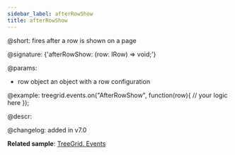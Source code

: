 ```yaml
---
sidebar_label: afterRowShow
title: afterRowShow
---          
```


@short: fires after a row is shown on a page

@signature: {'afterRowShow: (row: IRow) => void;'}

@params: 
- row   object  an object with a row configuration

@example:
treegrid.events.on("AfterRowShow", function(row){
    // your logic here
});



@descr:

@changelog: added in v7.0

**Related sample**: [TreeGrid. Events](https://snippet.dhtmlx.com/sgwnxshe)


